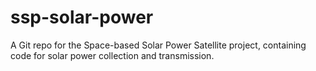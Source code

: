 # ssp-solar-power
A Git repo for the Space-based Solar Power Satellite project, containing code for solar power collection and transmission.
